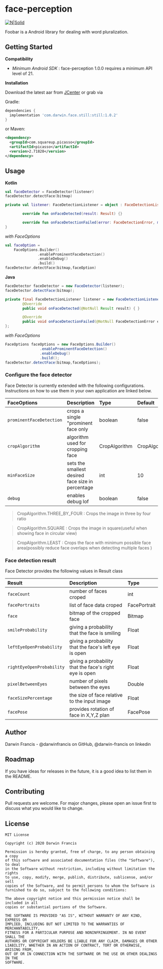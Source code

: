 # face-perception
[![N|Solid](https://cldup.com/dTxpPi9lDf.thumb.png)](https://nodesource.com/products/nsolid)

Foobar is a Android library for dealing with word pluralization.

## Getting Started
**Compatibility**
 * *Minimum Android SDK* : face-perception 1.0.0 requires a minimum API level of 21.

**Installation**

Download the latest aar from [JCenter](https://bintray.com/darwinfrancis/face-perception-still/com.darwin.face.still/1.0.2) or grab via

Gradle:
```gradle
dependencies {
  implementation 'com.darwin.face.still:still:1.0.2'
}
```

or Maven:

```xml
<dependency>
  <groupId>com.squareup.picasso</groupId>
  <artifactId>picasso</artifactId>
  <version>2.71828</version>
</dependency>
```


## Usage
**Kotlin**
```kotlin
val faceDetector = FaceDetector(listener)
faceDetector.detectFace(bitmap)

private val listener: FaceDetectionListener = object : FaceDetectionListener {

        override fun onFaceDetected(result: Result) {}

        override fun onFaceDetectionFailed(error: FaceDetectionError, message: String) {}
}
```
*with FaceOptions*
```kotlin
val faceOption =
    FaceOptions.Builder()
               .enableProminentFaceDetection()
               .enableDebug()
               .build()
faceDetector.detectFace(bitmap,faceOption)
```


**Java**
```java
FaceDetector faceDetector = new FaceDetector(listener);
faceDetector.detectFace(bitmap);

private final FaceDetectionListener listener = new FaceDetectionListener() {
        @Override
        public void onFaceDetected(@NotNull Result result) { }

        @Override
        public void onFaceDetectionFailed(@NotNull FaceDetectionError error, @NotNull String message) { }
};
```
*with FaceOptions*
```java
FaceOptions faceOptions = new FaceOptions.Builder()
                .enableProminentFaceDetection()
                .enableDebug()
                .build();
faceDetector.detectFace(bitmap,faceOptions);
```

### Configure the face detector
Face Detector is currently extended with the following configurations. Instructions on how to use them in your own application are linked below.

| FaceOptions | Description | Type | Default |
| :--- | :--- | :--- | :--- |
| `prominentFaceDetection` |  crops a single "prominent face only | boolean | false |
| `cropAlgorithm` |  algorithm used for cropping face | CropAlgorithm | CropAlgorithm.THREE_BY_FOUR |
| `minFaceSize` |  sets the smallest desired face size in percentage | int | 10 |
| `debug` |  enables debug lof | boolean | false |

> CropAlgorithm.THREE_BY_FOUR : Crops the image in three by four ratio

> CropAlgorithm.SQUARE        : Crops the image in square(useful when showing face in circular view)

> CropAlgorithm.LEAST         : Crops the face with minimum possible face area(possibly reduce face overlaps when detecting multiple faces )

### Face detection result
Face Detector provides the following values in Result class

| Result | Description | Type |
| :--- | :--- | :--- |
| `faceCount` |  number of faces croped | int |
| `facePortraits` |  list of face data croped | FacePortrait |
| `face` |  bitmap of the cropped face  | Bitmap |
| `smileProbability` |  giving a probability that the face is smiling  | Float |
| `leftEyeOpenProbability` |  giving a probability that the face's left eye is open  | Float |
| `rightEyeOpenProbability` |  giving a probability that the face's right eye is open  | Float |
| `pixelBetweenEyes` |  number of pixels between the eyes  | Double |
| `faceSizePercentage` |  the size of face relative to the input image  | Float |
| `facePose` |  provides rotation of face in X,Y,Z plan  | FacePose |

## Author
Darwin Francis - @darwinfrancis on GitHub, @darwin-francis on linkedin

## Roadmap
If you have ideas for releases in the future, it is a good idea to list them in the README.

## Contributing
Pull requests are welcome. For major changes, please open an issue first to discuss what you would like to change.

License
-------

    MIT License

    Copyright (c) 2020 Darwin Francis

    Permission is hereby granted, free of charge, to any person obtaining a copy
    of this software and associated documentation files (the "Software"), to deal
    in the Software without restriction, including without limitation the rights
    to use, copy, modify, merge, publish, distribute, sublicense, and/or sell
    copies of the Software, and to permit persons to whom the Software is
    furnished to do so, subject to the following conditions:

    The above copyright notice and this permission notice shall be included in all
    copies or substantial portions of the Software.
    
    THE SOFTWARE IS PROVIDED "AS IS", WITHOUT WARRANTY OF ANY KIND, EXPRESS OR
    IMPLIED, INCLUDING BUT NOT LIMITED TO THE WARRANTIES OF MERCHANTABILITY,
    FITNESS FOR A PARTICULAR PURPOSE AND NONINFRINGEMENT. IN NO EVENT SHALL THE
    AUTHORS OR COPYRIGHT HOLDERS BE LIABLE FOR ANY CLAIM, DAMAGES OR OTHER
    LIABILITY, WHETHER IN AN ACTION OF CONTRACT, TORT OR OTHERWISE, ARISING FROM,
    OUT OF OR IN CONNECTION WITH THE SOFTWARE OR THE USE OR OTHER DEALINGS IN THE
    SOFTWARE.
    
    
    

